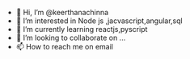 - 👋 Hi, I’m @keerthanachinna
- 👀 I’m interested in Node js ,jacvascript,angular,sql
- 🌱 I’m currently learning reactjs,pyscript
- 💞️ I’m looking to collaborate on ...
- 📫 How to reach me on email 

<!---
keerthanachinna/keerthanachinna is a ✨ special ✨ repository because its `README.md` (this file) appears on your GitHub profile.
You can click the Preview link to take a look at your changes.
--->
